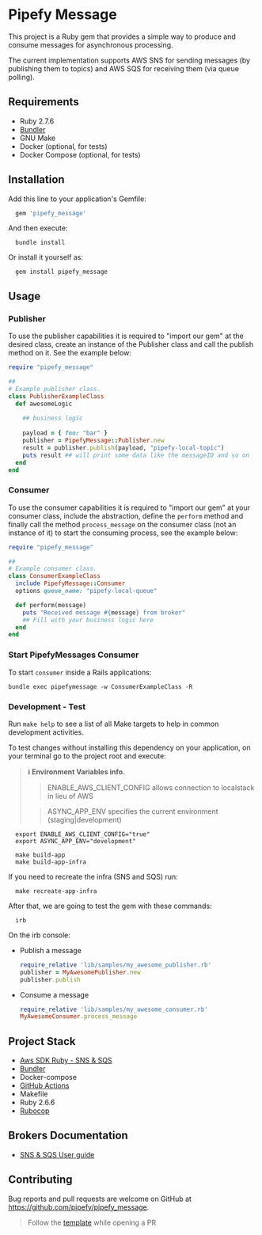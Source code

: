 # Pipefy Message

This project is a Ruby gem that provides a simple way to produce and consume
messages for asynchronous processing.

The current implementation supports AWS SNS for sending messages (by publishing
them to topics) and AWS SQS for receiving them (via queue polling).

## Requirements
- Ruby 2.7.6
- [Bundler](https://bundler.io/)
- GNU Make
- Docker (optional, for tests)
- Docker Compose (optional, for tests)

## Installation

Add this line to your application's Gemfile:

```ruby
  gem 'pipefy_message'
```

And then execute:

```console
  bundle install
```

Or install it yourself as:

```console
  gem install pipefy_message
```

## Usage

### Publisher

To use the publisher capabilities it is required to "import our gem" at the
desired class, create an instance of the Publisher class and call the publish
method on it. See the example below:

```ruby
require "pipefy_message"

##
# Example publisher class.
class PublisherExampleClass
  def awesomeLogic
    
    ## business logic
    
    payload = { foo: "bar" }
    publisher = PipefyMessage::Publisher.new
    result = publisher.publish(payload, "pipefy-local-topic")
    puts result ## will print some data like the messageID and so on
  end
end
```

### Consumer

To use the consumer capabilities it is required to "import our gem" at your
consumer class, include the abstraction, define the `perform` method and finally
call the method `process_message` on the consumer class (not an instance of it)
to start the consuming process, see the example below:

```ruby
require "pipefy_message"

##
# Example consumer class.
class ConsumerExampleClass
  include PipefyMessage::Consumer
  options queue_name: "pipefy-local-queue"

  def perform(message)
    puts "Received message #{message} from broker"
    ## Fill with your business logic here
  end
end
```

### Start PipefyMessages Consumer

To start `consumer` inside a Rails applications:

```shell
bundle exec pipefymessage -w ConsumerExampleClass -R
```

### Development - Test

Run `make help` to see a list of all Make targets to help in common development
activities.

To test changes without installing this dependency on your application, on your
terminal go to the project root and execute:

> **:information_source: Environment Variables info.**
>> ENABLE_AWS_CLIENT_CONFIG allows connection to localstack in lieu of AWS
> 
>> ASYNC_APP_ENV specifies the current environment (staging|development)

```shell
  export ENABLE_AWS_CLIENT_CONFIG="true"
  export ASYNC_APP_ENV="development" 
    
  make build-app
  make build-app-infra
```

If you need to recreate the infra (SNS and SQS) run:

```shell
  make recreate-app-infra
```

After that, we are going to test the gem with these commands:

```shell
  irb
```

On the irb console:

* Publish a message
    ```ruby
    require_relative 'lib/samples/my_awesome_publisher.rb'
    publisher = MyAwesomePublisher.new
    publisher.publish
    ```

* Consume a message
    ```ruby
    require_relative 'lib/samples/my_awesome_consumer.rb'
    MyAwesomeConsumer.process_message
    ```

## Project Stack

- [Aws SDK Ruby - SNS & SQS](https://github.com/aws_client/aws-sdk-ruby)
- [Bundler](https://bundler.io/)
- Docker-compose
- [GitHub Actions](https://docs.github.com/en/actions)
- Makefile
- Ruby 2.6.6
- [Rubocop](https://github.com/rubocop/rubocop)

## Brokers Documentation

* [SNS & SQS User guide](https://github.com/pipefy/pipefy_message/tree/main/lib/pipefy_message/broker/aws_client/README.md)

## Contributing

Bug reports and pull requests are welcome on GitHub at
https://github.com/pipefy/pipefy_message.

> Follow the
  [template](https://github.com/pipefy/pipefy_message/blob/main/.github/pull_request_template.md)
  while opening a PR
